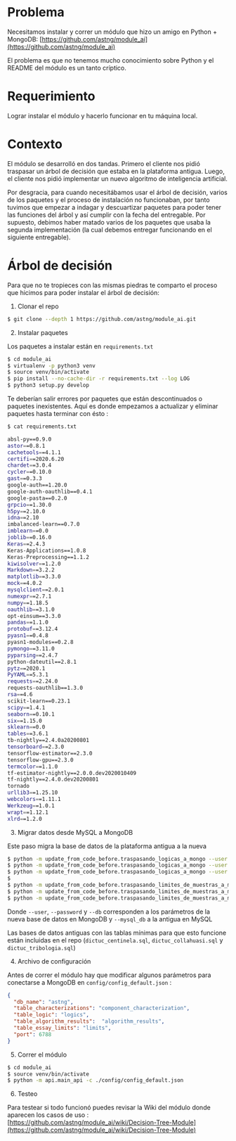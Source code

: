 # Problema

Necesitamos instalar y correr un módulo que hizo un amigo en Python + MongoDB: [https://github.com/astng/module_ai](https://github.com/astng/module_ai)

El problema es que no tenemos mucho conocimiento sobre Python y el README del módulo es un tanto críptico. 

# Requerimiento

Lograr instalar el módulo y hacerlo funcionar en tu máquina local.

# Contexto

El módulo se desarrolló en dos tandas. Primero el cliente nos pidió traspasar un árbol de decisión que estaba en la plataforma antigua. Luego, el cliente nos pidió implementar un nuevo algoritmo de inteligencia artificial.

Por desgracia, para cuando necesitábamos usar el árbol de decisión, varios de los paquetes y el proceso de instalación no funcionaban, por tanto tuvimos que empezar a indagar y descuartizar paquetes para poder tener las funciones del árbol y así cumplir con la fecha del entregable. Por supuesto, debimos haber matado varios de los paquetes que usaba la segunda implementación (la cual debemos entregar funcionando en el siguiente entregable). 

# Árbol de decisión

Para que no te tropieces con las mismas piedras te comparto el proceso que hicimos para poder instalar el árbol de decisión:

1. Clonar el repo

```sh
$ git clone --depth 1 https://github.com/astng/module_ai.git
```

2. Instalar paquetes 

Los paquetes a instalar están en `requirements.txt`

```sh
$ cd module_ai
$ virtualenv -p python3 venv
$ source venv/bin/activate
$ pip install --no-cache-dir -r requirements.txt --log LOG
$ python3 setup.py develop
```

Te deberían salir errores por paquetes que están descontinuados o paquetes inexistentes. Aquí es donde empezamos a actualizar y eliminar paquetes hasta terminar con ésto :

```sh
$ cat requirements.txt

absl-py==0.9.0
astor==0.8.1
cachetools==4.1.1
certifi==2020.6.20
chardet==3.0.4
cycler==0.10.0
gast==0.3.3
google-auth==1.20.0
google-auth-oauthlib==0.4.1
google-pasta==0.2.0
grpcio==1.30.0
h5py==2.10.0
idna==2.10
imbalanced-learn==0.7.0
imblearn==0.0
joblib==0.16.0
Keras==2.4.3
Keras-Applications==1.0.8
Keras-Preprocessing==1.1.2
kiwisolver==1.2.0
Markdown==3.2.2
matplotlib==3.3.0
mock==4.0.2
mysqlclient==2.0.1
numexpr==2.7.1
numpy==1.18.5
oauthlib==3.1.0
opt-einsum==3.3.0
pandas==1.1.0
protobuf==3.12.4
pyasn1==0.4.8
pyasn1-modules==0.2.8
pymongo==3.11.0
pyparsing==2.4.7
python-dateutil==2.8.1
pytz==2020.1
PyYAML==5.3.1
requests==2.24.0
requests-oauthlib==1.3.0
rsa==4.6
scikit-learn==0.23.1
scipy==1.4.1
seaborn==0.10.1
six==1.15.0
sklearn==0.0
tables==3.6.1
tb-nightly==2.4.0a20200801
tensorboard==2.3.0
tensorflow-estimator==2.3.0
tensorflow-gpu==2.3.0
termcolor==1.1.0
tf-estimator-nightly==2.0.0.dev2020010409
tf-nightly==2.4.0.dev20200801
tornado
urllib3==1.25.10
webcolors==1.11.1
Werkzeug==1.0.1
wrapt==1.12.1
xlrd==1.2.0
``` 


3. Migrar datos desde MySQL a MongoDB

Este paso migra la base de datos de la plataforma antigua a la nueva

```sh
$ python -m update_from_code_before.traspasando_logicas_a_mongo --user stng --password stng123 --db astng --table logics --mysql_db dictuc_tribologia
$ python -m update_from_code_before.traspasando_logicas_a_mongo --user stng --password stng123 --db astng --table logics --mysql_db dictuc_collahuasi
$ python -m update_from_code_before.traspasando_logicas_a_mongo --user stng --password stng123 --db astng --table logics --mysql_db dictuc_centinela
$  
$ python -m update_from_code_before.traspasando_limites_de_muestras_a_mongo --user stng --password stng123 --db astng --table limits --mysql_db dictuc_tribologia
$ python -m update_from_code_before.traspasando_limites_de_muestras_a_mongo --user stng --password stng123 --db astng --table limits --mysql_db dictuc_collahuasi
$ python -m update_from_code_before.traspasando_limites_de_muestras_a_mongo --user stng --password stng123 --db astng --table limits --mysql_db dictuc_centinela
```

Donde `--user`, `--password` y `--db` corresponden a los parámetros de la nueva base de datos en MongoDB y `--mysql_db` a la antigua en MySQL

Las bases de datos antiguas con las tablas mínimas para que esto funcione están incluidas en el repo (`dictuc_centinela.sql`, `dictuc_collahuasi.sql` y `dictuc_tribologia.sql`)

4. Archivo de configuración

Antes de correr el módulo hay que modificar algunos parámetros para conectarse a MongoDB en `config/config_default.json` :

```json
{
  "db_name": "astng",
  "table_characterizations": "component_characterization",
  "table_logic": "logics",
  "table_algorithm_results":  "algorithm_results",
  "table_essay_limits": "limits",
  "port": 6788
}
```

5. Correr el módulo

```sh
$ cd module_ai
$ source venv/bin/activate
$ python -m api.main_api -c ./config/config_default.json
```

6. Testeo

Para testear si todo funcionó puedes revisar la Wiki del módulo donde aparecen los casos de uso : [https://github.com/astng/module_ai/wiki/Decision-Tree-Module](https://github.com/astng/module_ai/wiki/Decision-Tree-Module)

